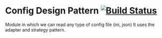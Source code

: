 Config Design Pattern [![Build Status](https://travis-ci.org/c88lopez/ConfigModule.png?branch=master)](https://travis-ci.org/c88lopez/ConfigModule)
=====================

Module in which we can read any type of config file (ini, json)
It uses the adapter and strategy pattern.
